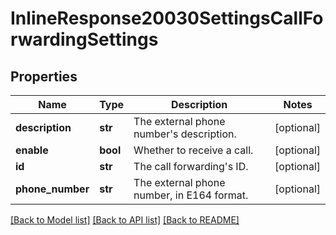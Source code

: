 # InlineResponse20030SettingsCallForwardingSettings

## Properties
Name | Type | Description | Notes
------------ | ------------- | ------------- | -------------
**description** | **str** | The external phone number&#x27;s description. | [optional] 
**enable** | **bool** | Whether to receive a call. | [optional] 
**id** | **str** | The call forwarding&#x27;s ID. | [optional] 
**phone_number** | **str** | The external phone number, in E164 format. | [optional] 

[[Back to Model list]](../README.md#documentation-for-models) [[Back to API list]](../README.md#documentation-for-api-endpoints) [[Back to README]](../README.md)

